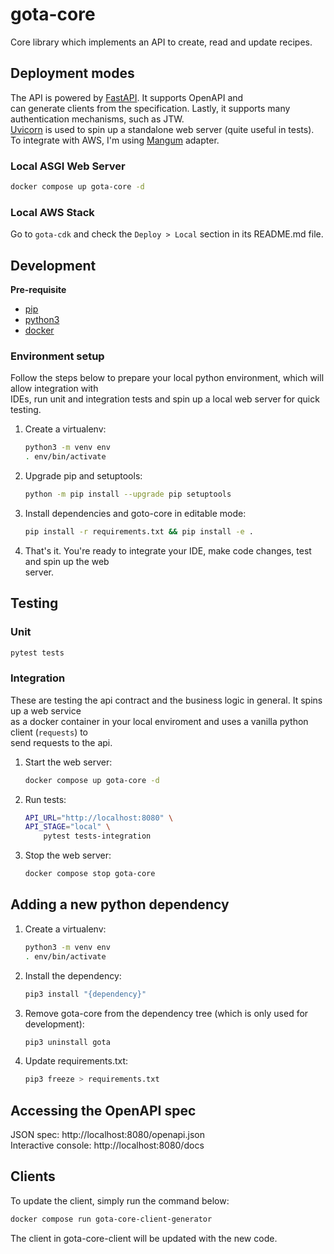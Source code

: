 # gota-core

Core library which implements an API to create, read and update recipes.

## Deployment modes

The API is powered by [FastAPI](https://github.com/tiangolo/fastapi). It supports OpenAPI and  
can generate clients from the specification. Lastly, it supports many authentication mechanisms, such as JTW.  
[Uvicorn](https://www.uvicorn.org/) is used to spin up a standalone web server (quite useful in tests).  
To integrate with AWS, I'm using [Mangum](https://mangum.io/asgi-frameworks/) adapter.

### Local ASGI Web Server

```bash
docker compose up gota-core -d
```

### Local AWS Stack

Go to `gota-cdk` and check the `Deploy > Local` section in its README.md file.

## Development

**Pre-requisite**

-   [pip](https://github.com/pypa/pip)
-   [python3](https://www.python.org/downloads/)
-   [docker](https://docs.docker.com/get-docker/)

### Environment setup

Follow the steps below to prepare your local python environment, which will allow integration with  
IDEs, run unit and integration tests and spin up a local web server for quick testing.

1. Create a virtualenv:
    ```bash
    python3 -m venv env
    . env/bin/activate
    ```
1. Upgrade pip and setuptools:
    ```bash
    python -m pip install --upgrade pip setuptools
    ```
1. Install dependencies and goto-core in editable mode:
    ```bash
    pip install -r requirements.txt && pip install -e .
    ```
1. That's it. You're ready to integrate your IDE, make code changes, test and spin up the web  
   server.

## Testing

### Unit

```bash
pytest tests
```

### Integration

These are testing the api contract and the business logic in general. It spins up a web service  
as a docker container in your local enviroment and uses a vanilla python client (`requests`) to  
send requests to the api.

1. Start the web server:
    ```bash
    docker compose up gota-core -d
    ```
1. Run tests:
    ```bash
    API_URL="http://localhost:8080" \
    API_STAGE="local" \
        pytest tests-integration
    ```
1. Stop the web server:
    ```bash
    docker compose stop gota-core
    ```

## Adding a new python dependency

1. Create a virtualenv:
    ```bash
    python3 -m venv env
    . env/bin/activate
    ```
1. Install the dependency:
    ```bash
    pip3 install "{dependency}"
    ```
1. Remove gota-core from the dependency tree (which is only used for development):
    ```bash
    pip3 uninstall gota
    ```
1. Update requirements.txt:
    ```bash
    pip3 freeze > requirements.txt
    ```

## Accessing the OpenAPI spec

JSON spec: http://localhost:8080/openapi.json  
Interactive console: http://localhost:8080/docs

## Clients

To update the client, simply run the command below:

```bash
docker compose run gota-core-client-generator
```

The client in gota-core-client will be updated with the new code.
